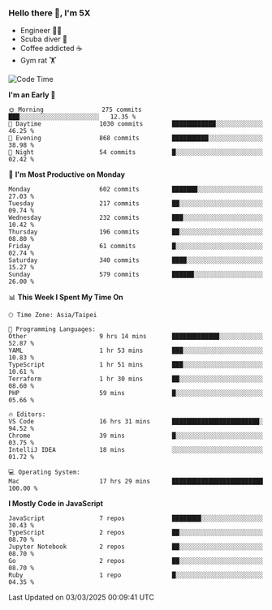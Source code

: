 ### Hello there 👋, I'm 5X

* Engineer 👨‍💻
* Scuba diver 🤿
* Coffee addicted ☕️
* Gym rat 🏋️

<!--START_SECTION:waka-->
![Code Time](http://img.shields.io/badge/Code%20Time-1%2C478%20hrs%2013%20mins-blue)

**I'm an Early 🐤** 

```text
🌞 Morning                275 commits         ███░░░░░░░░░░░░░░░░░░░░░░   12.35 % 
🌆 Daytime                1030 commits        ████████████░░░░░░░░░░░░░   46.25 % 
🌃 Evening                868 commits         ██████████░░░░░░░░░░░░░░░   38.98 % 
🌙 Night                  54 commits          █░░░░░░░░░░░░░░░░░░░░░░░░   02.42 % 
```
📅 **I'm Most Productive on Monday** 

```text
Monday                   602 commits         ███████░░░░░░░░░░░░░░░░░░   27.03 % 
Tuesday                  217 commits         ██░░░░░░░░░░░░░░░░░░░░░░░   09.74 % 
Wednesday                232 commits         ███░░░░░░░░░░░░░░░░░░░░░░   10.42 % 
Thursday                 196 commits         ██░░░░░░░░░░░░░░░░░░░░░░░   08.80 % 
Friday                   61 commits          █░░░░░░░░░░░░░░░░░░░░░░░░   02.74 % 
Saturday                 340 commits         ████░░░░░░░░░░░░░░░░░░░░░   15.27 % 
Sunday                   579 commits         ██████░░░░░░░░░░░░░░░░░░░   26.00 % 
```


📊 **This Week I Spent My Time On** 

```text
🕑︎ Time Zone: Asia/Taipei

💬 Programming Languages: 
Other                    9 hrs 14 mins       █████████████░░░░░░░░░░░░   52.87 % 
YAML                     1 hr 53 mins        ███░░░░░░░░░░░░░░░░░░░░░░   10.83 % 
TypeScript               1 hr 51 mins        ███░░░░░░░░░░░░░░░░░░░░░░   10.61 % 
Terraform                1 hr 30 mins        ██░░░░░░░░░░░░░░░░░░░░░░░   08.60 % 
PHP                      59 mins             █░░░░░░░░░░░░░░░░░░░░░░░░   05.66 % 

🔥 Editors: 
VS Code                  16 hrs 31 mins      ████████████████████████░   94.52 % 
Chrome                   39 mins             █░░░░░░░░░░░░░░░░░░░░░░░░   03.75 % 
IntelliJ IDEA            18 mins             ░░░░░░░░░░░░░░░░░░░░░░░░░   01.72 % 

💻 Operating System: 
Mac                      17 hrs 29 mins      █████████████████████████   100.00 % 
```

**I Mostly Code in JavaScript** 

```text
JavaScript               7 repos             ████████░░░░░░░░░░░░░░░░░   30.43 % 
TypeScript               2 repos             ██░░░░░░░░░░░░░░░░░░░░░░░   08.70 % 
Jupyter Notebook         2 repos             ██░░░░░░░░░░░░░░░░░░░░░░░   08.70 % 
Go                       2 repos             ██░░░░░░░░░░░░░░░░░░░░░░░   08.70 % 
Ruby                     1 repo              █░░░░░░░░░░░░░░░░░░░░░░░░   04.35 % 
```




 Last Updated on 03/03/2025 00:09:41 UTC
<!--END_SECTION:waka-->
